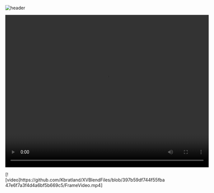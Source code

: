 ![header](https://capsule-render.vercel.app/api?type=waving&text=Frame%20Construction%20Instructions&animation=scaleIn&color=gradient&fontColor=000000&customColorList=6&height=150&fontSize=50&fontAlignY=35)
<p align="center">
  <video width="640" height="480" src=https://github.com/Kbratland/XVBlendFiles/blob/397b59df744f55fba47e6f7a3f4d4a6bf5b669c5/FrameVideo.mp4></video/>
</p>
[![video]https://github.com/Kbratland/XVBlendFiles/blob/397b59df744f55fba47e6f7a3f4d4a6bf5b669c5/FrameVideo.mp4]

